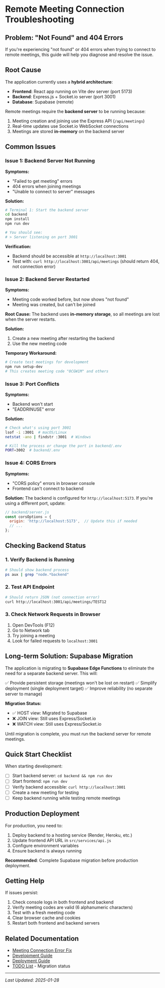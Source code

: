 # Remote Meeting Connection Troubleshooting

## Problem: "Not Found" and 404 Errors

If you're experiencing "not found" or 404 errors when trying to connect to remote meetings, this guide will help you diagnose and resolve the issue.

## Root Cause

The application currently uses a **hybrid architecture**:
- **Frontend**: React app running on Vite dev server (port 5173)
- **Backend**: Express.js + Socket.io server (port 3001)
- **Database**: Supabase (remote)

Remote meetings require the **backend server** to be running because:
1. Meeting creation and joining use the Express API (`/api/meetings`)
2. Real-time updates use Socket.io WebSocket connections
3. Meetings are stored **in-memory** on the backend server

## Common Issues

### Issue 1: Backend Server Not Running

**Symptoms:**
- "Failed to get meeting" errors
- 404 errors when joining meetings
- "Unable to connect to server" messages

**Solution:**
```bash
# Terminal 1: Start the backend server
cd backend
npm install
npm run dev

# You should see:
# > Server listening on port 3001
```

**Verification:**
- Backend should be accessible at `http://localhost:3001`
- Test with: `curl http://localhost:3001/api/meetings` (should return 404, not connection error)

### Issue 2: Backend Server Restarted

**Symptoms:**
- Meeting code worked before, but now shows "not found"
- Meeting was created, but can't be joined

**Root Cause:**
The backend uses **in-memory storage**, so all meetings are lost when the server restarts.

**Solution:**
1. Create a new meeting after restarting the backend
2. Use the new meeting code

**Temporary Workaround:**
```bash
# Create test meetings for development
npm run setup-dev
# This creates meeting code "0CGW1M" and others
```

### Issue 3: Port Conflicts

**Symptoms:**
- Backend won't start
- "EADDRINUSE" error

**Solution:**
```bash
# Check what's using port 3001
lsof -i :3001  # macOS/Linux
netstat -ano | findstr :3001  # Windows

# Kill the process or change the port in backend/.env
PORT=3002  # backend/.env
```

### Issue 4: CORS Errors

**Symptoms:**
- "CORS policy" errors in browser console
- Frontend can't connect to backend

**Solution:**
The backend is configured for `http://localhost:5173`. If you're using a different port, update:

```javascript
// backend/server.js
const corsOptions = {
  origin: 'http://localhost:5173',  // Update this if needed
  // ...
};
```

## Checking Backend Status

### 1. Verify Backend is Running
```bash
# Should show backend process
ps aux | grep "node.*backend"
```

### 2. Test API Endpoint
```bash
# Should return JSON (not connection error)
curl http://localhost:3001/api/meetings/TEST12
```

### 3. Check Network Requests in Browser
1. Open DevTools (F12)
2. Go to Network tab
3. Try joining a meeting
4. Look for failed requests to `localhost:3001`

## Long-term Solution: Supabase Migration

The application is migrating to **Supabase Edge Functions** to eliminate the need for a separate backend server. This will:

✅ Provide persistent storage (meetings won't be lost on restart)
✅ Simplify deployment (single deployment target)
✅ Improve reliability (no separate server to manage)

**Migration Status:**
- ✅ HOST view: Migrated to Supabase
- ❌ JOIN view: Still uses Express/Socket.io
- ❌ WATCH view: Still uses Express/Socket.io

Until migration is complete, you must run the backend server for remote meetings.

## Quick Start Checklist

When starting development:

- [ ] Start backend server: `cd backend && npm run dev`
- [ ] Start frontend: `npm run dev`
- [ ] Verify backend accessible: `curl http://localhost:3001`
- [ ] Create a new meeting for testing
- [ ] Keep backend running while testing remote meetings

## Production Deployment

For production, you need to:

1. Deploy backend to a hosting service (Render, Heroku, etc.)
2. Update frontend API URL in `src/services/api.js`
3. Configure environment variables
4. Ensure backend is always running

**Recommended**: Complete Supabase migration before production deployment.

## Getting Help

If issues persist:

1. Check console logs in both frontend and backend
2. Verify meeting codes are valid (6 alphanumeric characters)
3. Test with a fresh meeting code
4. Clear browser cache and cookies
5. Restart both frontend and backend servers

## Related Documentation

- [Meeting Connection Error Fix](./MEETING_CONNECTION_ERROR_FIX.md)
- [Development Guide](./DEVELOPMENT.md)
- [Deployment Guide](./DEPLOYMENT.md)
- [TODO List](../todo.md) - Migration status

---

_Last Updated: 2025-01-28_
